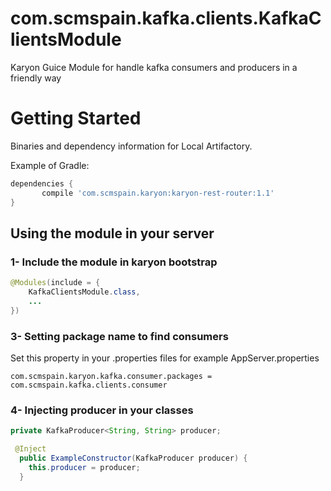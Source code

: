 # com.scmspain.kafka.clients.KafkaClientsModule
Karyon Guice Module for handle kafka consumers and producers in a friendly way


# Getting Started

Binaries and dependency information for Local Artifactory.

Example of Gradle:

```groovy
dependencies {
       compile 'com.scmspain.karyon:karyon-rest-router:1.1'   
}
```


## Using the module in your server

### 1- Include the module in karyon bootstrap

```java
@Modules(include = {
    KafkaClientsModule.class,
    ...
})
```

### 3- Setting package name to find consumers

Set this property in your .properties files for example AppServer.properties

```
com.scmspain.karyon.kafka.consumer.packages = com.scmspain.kafka.clients.consumer
```

### 4- Injecting producer in your classes

```java
private KafkaProducer<String, String> producer;

 @Inject
  public ExampleConstructor(KafkaProducer producer) {
    this.producer = producer;
  }

```

